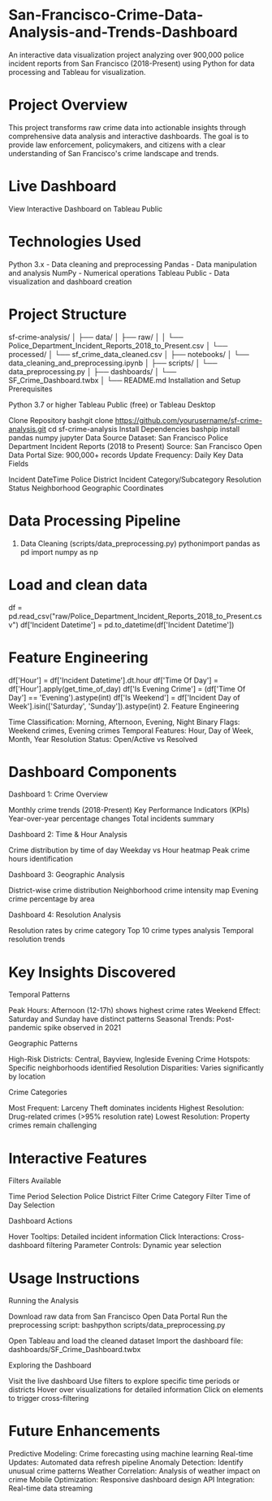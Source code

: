 # San-Francisco-Crime-Data-Analysis-and-Trends-Dashboard
An interactive data visualization project analyzing over 900,000 police incident reports from San Francisco (2018-Present) using Python for data processing and Tableau for visualization.

# Project Overview
This project transforms raw crime data into actionable insights through comprehensive data analysis and interactive dashboards. The goal is to provide law enforcement, policymakers, and citizens with a clear understanding of San Francisco's crime landscape and trends.

# Live Dashboard
View Interactive Dashboard on Tableau Public

# Technologies Used

Python 3.x - Data cleaning and preprocessing
Pandas - Data manipulation and analysis
NumPy - Numerical operations
Tableau Public - Data visualization and dashboard creation

# Project Structure
sf-crime-analysis/
│
├── data/
│   ├── raw/
│   │   └── Police_Department_Incident_Reports_2018_to_Present.csv
│   └── processed/
│       └── sf_crime_data_cleaned.csv
│
├── notebooks/
│   └── data_cleaning_and_preprocessing.ipynb
│
├── scripts/
│   └── data_preprocessing.py
│
├── dashboards/
│   └── SF_Crime_Dashboard.twbx
│
└── README.md
Installation and Setup
Prerequisites

Python 3.7 or higher
Tableau Public (free) or Tableau Desktop

Clone Repository
bashgit clone https://github.com/yourusername/sf-crime-analysis.git
cd sf-crime-analysis
Install Dependencies
bashpip install pandas numpy jupyter
Data Source
Dataset: San Francisco Police Department Incident Reports (2018 to Present)
Source: San Francisco Open Data Portal
Size: 900,000+ records
Update Frequency: Daily
Key Data Fields

Incident DateTime
Police District
Incident Category/Subcategory
Resolution Status
Neighborhood
Geographic Coordinates

# Data Processing Pipeline
1. Data Cleaning (scripts/data_preprocessing.py)
pythonimport pandas as pd
import numpy as np

# Load and clean data
df = pd.read_csv("raw/Police_Department_Incident_Reports_2018_to_Present.csv")
df['Incident Datetime'] = pd.to_datetime(df['Incident Datetime'])

# Feature Engineering
df['Hour'] = df['Incident Datetime'].dt.hour
df['Time Of Day'] = df['Hour'].apply(get_time_of_day)
df['Is Evening Crime'] = (df['Time Of Day'] == 'Evening').astype(int)
df['Is Weekend'] = df['Incident Day of Week'].isin(['Saturday', 'Sunday']).astype(int)
2. Feature Engineering

Time Classification: Morning, Afternoon, Evening, Night
Binary Flags: Weekend crimes, Evening crimes
Temporal Features: Hour, Day of Week, Month, Year
Resolution Status: Open/Active vs Resolved

# Dashboard Components
Dashboard 1: Crime Overview

Monthly crime trends (2018-Present)
Key Performance Indicators (KPIs)
Year-over-year percentage changes
Total incidents summary

Dashboard 2: Time & Hour Analysis

Crime distribution by time of day
Weekday vs Hour heatmap
Peak crime hours identification

Dashboard 3: Geographic Analysis

District-wise crime distribution
Neighborhood crime intensity map
Evening crime percentage by area

Dashboard 4: Resolution Analysis

Resolution rates by crime category
Top 10 crime types analysis
Temporal resolution trends

# Key Insights Discovered
Temporal Patterns

Peak Hours: Afternoon (12-17h) shows highest crime rates
Weekend Effect: Saturday and Sunday have distinct patterns
Seasonal Trends: Post-pandemic spike observed in 2021

Geographic Patterns

High-Risk Districts: Central, Bayview, Ingleside
Evening Crime Hotspots: Specific neighborhoods identified
Resolution Disparities: Varies significantly by location

Crime Categories

Most Frequent: Larceny Theft dominates incidents
Highest Resolution: Drug-related crimes (>95% resolution rate)
Lowest Resolution: Property crimes remain challenging

# Interactive Features
Filters Available

Time Period Selection
Police District Filter
Crime Category Filter
Time of Day Selection

Dashboard Actions

Hover Tooltips: Detailed incident information
Click Interactions: Cross-dashboard filtering
Parameter Controls: Dynamic year selection

# Usage Instructions
Running the Analysis

Download raw data from San Francisco Open Data Portal
Run the preprocessing script:
bashpython scripts/data_preprocessing.py

Open Tableau and load the cleaned dataset
Import the dashboard file: dashboards/SF_Crime_Dashboard.twbx

Exploring the Dashboard

Visit the live dashboard
Use filters to explore specific time periods or districts
Hover over visualizations for detailed information
Click on elements to trigger cross-filtering

# Future Enhancements

 Predictive Modeling: Crime forecasting using machine learning
 Real-time Updates: Automated data refresh pipeline
 Anomaly Detection: Identify unusual crime patterns
 Weather Correlation: Analysis of weather impact on crime
 Mobile Optimization: Responsive dashboard design
 API Integration: Real-time data streaming
